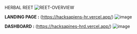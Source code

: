 HERBAL REET
![REET-OVERVIEW](https://github.com/user-attachments/assets/f124f324-9883-451b-a449-54b7773d302c)

**LANDING PAGE :** (https://hacksapiens-hr.vercel.app/)
![image](https://github.com/user-attachments/assets/80d1d544-c04e-408d-a9e5-855c1dc80ff2)

**DASHBOARD :** (https://hacksapines-hrd.vercel.app/)
![image](https://github.com/user-attachments/assets/4882f796-6b05-4f02-b8a9-2efeeca6c5ef)
